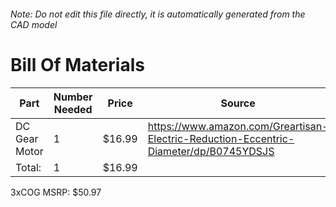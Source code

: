 ###### Note: Do not edit this file directly, it is automatically generated from the CAD model 
# Bill Of Materials 
 |Part|Number Needed|Price|Source| 
 |----|----------|-----|-----|
|DC Gear Motor|1|$16.99|https://www.amazon.com/Greartisan-Electric-Reduction-Eccentric-Diameter/dp/B0745YDSJS|
|Total: |1|$16.99| |

 3xCOG MSRP: $50.97